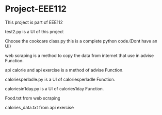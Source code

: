 # Project-EEE112
This project is part of EEE112

test2.py is a UI of this project

Choose the cookcare class.py this is a complete python code.(Dont have an UI)

web scraping is a method to copy the data from internet that use in advise Function.

api calorie and api exercise is a method of advise Function.

caloriesperladle.py is a UI of caloriesperladle Function.

caloriesin1day.py is a UI of calories1day Function.

Food.txt from web scraping

calories_data.txt from api exercise

